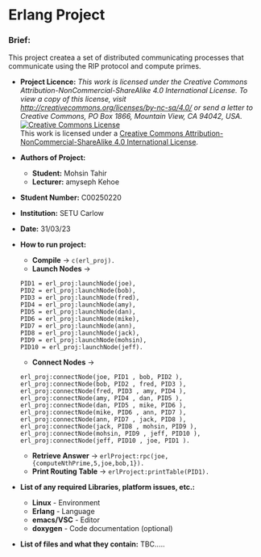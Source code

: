 # Erlang Project 
### **Brief:** 
This project createa a set of distributed communicating processes that communicate using the RIP protocol and compute primes.

- **Project Licence:** *This work is licensed under the Creative Commons Attribution-NonCommercial-ShareAlike 4.0 International License. To view a copy of this license, visit http://creativecommons.org/licenses/by-nc-sa/4.0/ or send a letter to Creative Commons, PO Box 1866, Mountain View, CA 94042, USA.*\
<a rel="license" href="http://creativecommons.org/licenses/by-nc-sa/4.0/"><img alt="Creative Commons License" style="border-width:0" src="https://i.creativecommons.org/l/by-nc-sa/4.0/88x31.png" /></a><br />This work is licensed under a <a rel="license" href="http://creativecommons.org/licenses/by-nc-sa/4.0/">Creative Commons Attribution-NonCommercial-ShareAlike 4.0 International License</a>.

- **Authors of Project:**
	- **Student:** Mohsin Tahir
	- **Lecturer:** amyseph Kehoe
- **Student Number:** C00250220
- **Institution:** SETU Carlow
- **Date:** 31/03/23<br>

- **How to run project:**
	- **Compile** ->  ```c(erl_proj).```
	- **Launch Nodes** -> 
	```
	PID1 = erl_proj:launchNode(joe),
	PID2 = erl_proj:launchNode(bob),
	PID3 = erl_proj:launchNode(fred),
	PID4 = erl_proj:launchNode(amy),
	PID5 = erl_proj:launchNode(dan),
	PID6 = erl_proj:launchNode(mike),
	PID7 = erl_proj:launchNode(ann),
	PID8 = erl_proj:launchNode(jack),
	PID9 = erl_proj:launchNode(mohsin),
	PID10 = erl_proj:launchNode(jeff).
	```
	- **Connect Nodes** ->
	```
	erl_proj:connectNode(joe, PID1 , bob, PID2 ),
	erl_proj:connectNode(bob, PID2 , fred, PID3 ),
	erl_proj:connectNode(fred, PID3 , amy, PID4 ),
	erl_proj:connectNode(amy, PID4 , dan, PID5 ),
	erl_proj:connectNode(dan, PID5 , mike, PID6 ),
	erl_proj:connectNode(mike, PID6 , ann, PID7 ),
	erl_proj:connectNode(ann, PID7 , jack, PID8 ),
	erl_proj:connectNode(jack, PID8 , mohsin, PID9 ),
	erl_proj:connectNode(mohsin, PID9 , jeff, PID10 ),
	erl_proj:connectNode(jeff, PID10 , joe, PID1 ).
	```
	- **Retrieve Answer** ->
	```erlProject:rpc(joe,{computeNthPrime,5,joe,bob,1}).```
	- **Print Routing Table** ->
	```erlProject:printTable(PID1).```
	
- **List of any required Libraries, platform issues, etc.:**
	- **Linux** - Environment
	- **Erlang** - Language
	- **emacs/VSC** - Editor
	- **doxygen** - Code documentation (optional)
	
- **List of files and what they contain:**
TBC.....
